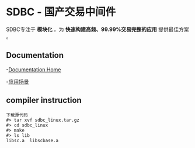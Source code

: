 SDBC - 国产交易中间件
====

SDBC专注于 **模块化** ，为 **快速构建高频、99.99%交易完整的应用** 提供最佳方案 。

## Documentation
-[Documentation Home](https://github.com/sdbc/sdbc_linux/wiki)

-[应用场景](https://github.com/sdbc/sdbc_linux/wiki/应用场景)
## compiler instruction
	下载源代码
	#> tar xvf sdbc_linux.tar.gz
	#> cd sdbc_linux
	#> make
	#> ls lib
	libsc.a  libscbase.a
